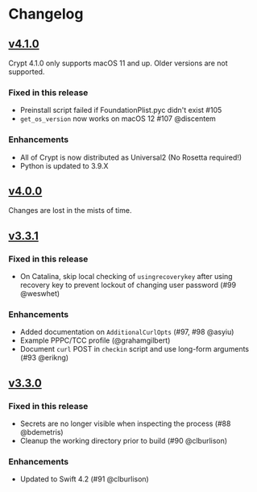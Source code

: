 # Changelog

## [v4.1.0](https://github.com/grahamgilbert/crypt/compare/4.0.0...4.1.0)

Crypt 4.1.0 only supports macOS 11 and up. Older versions are not supported.

### Fixed in this release

- Preinstall script failed if FoundationPlist.pyc didn't exist #105
- `get_os_version` now works on macOS 12 #107 @discentem

### Enhancements

- All of Crypt is now distributed as Universal2 (No Rosetta required!)
- Python is updated to 3.9.X

## [v4.0.0](https://github.com/grahamgilbert/crypt/compare/3.3.1...4.0.0)

Changes are lost in the mists of time.

## [v3.3.1](https://github.com/grahamgilbert/crypt/compare/3.3.0...3.3.1)

### Fixed in this release

- On Catalina, skip local checking of `usingrecoverykey` after using recovery key to prevent lockout of changing user password (#99 @weswhet)

### Enhancements

- Added documentation on `AdditionalCurlOpts` (#97, #98 @asyiu)
- Example PPPC/TCC profile (@grahamgilbert)
- Document `curl` POST in `checkin` script and use long-form arguments (#93 @erikng)

## [v3.3.0](https://github.com/grahamgilbert/crypt/compare/3.2.1...3.3.0)

### Fixed in this release

- Secrets are no longer visible when inspecting the process (#88 @bdemetris)
- Cleanup the working directory prior to build (#90 @clburlison)

### Enhancements

- Updated to Swift 4.2 (#91 @clburlison)
